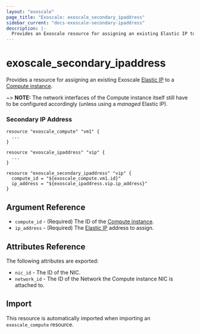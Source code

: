 ```yaml
---
layout: "exoscale"
page_title: "Exoscale: exoscale_secondary_ipaddress"
sidebar_current: "docs-exoscale-secondary-ipaddress"
description: |-
  Provides an Exoscale resource for assigning an existing Elastic IP to a Compute instance.
---
```


# exoscale\_secondary\_ipaddress

Provides a resource for assigning an existing Exoscale [Elastic IP][eip] to a [Compute instance][compute].

~> **NOTE:** The network interfaces of the Compute instance itself still have to be configured accordingly (unless using a *managed* Elastic IP).

[eip]: ipaddress.html
[compute]: compute.html

### Secondary IP Address

```hcl
resource "exoscale_compute" "vm1" {
  ...
}

resource "exoscale_ipaddress" "vip" {
  ...
}

resource "exoscale_secondary_ipaddress" "vip" {
  compute_id = "${exoscale_compute.vm1.id}"
  ip_address = "${exoscale_ipaddress.vip.ip_address}"
}
```

## Argument Reference

* `compute_id` - (Required) The ID of the [Compute instance][compute].
* `ip_address` - (Required) The [Elastic IP][eip] address to assign.

[compute]: compute.html
[eip]: ip_address.html

## Attributes Reference

The following attributes are exported:

* `nic_id` - The ID of the NIC.
* `network_id` - The ID of the Network the Compute instance NIC is attached to.

## Import

This resource is automatically imported when importing an `exoscale_compute` resource.
